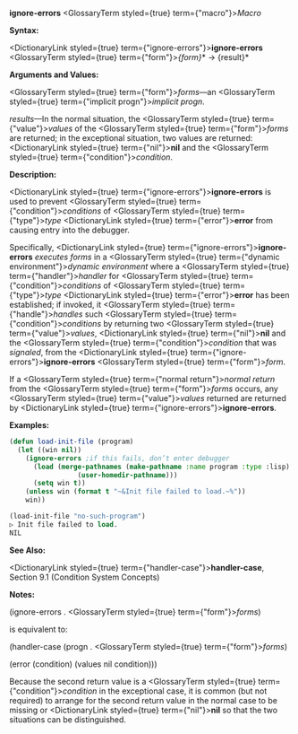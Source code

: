 **ignore-errors** <GlossaryTerm styled={true} term={"macro"}><i>Macro</i></GlossaryTerm> 



**Syntax:** 



<DictionaryLink styled={true} term={"ignore-errors"}><b>ignore-errors</b></DictionaryLink> <GlossaryTerm styled={true} term={"form"}><i>\{form\}</i></GlossaryTerm>\* → \{result\}\* 



**Arguments and Values:** 



<GlossaryTerm styled={true} term={"form"}><i>forms</i></GlossaryTerm>—an <GlossaryTerm styled={true} term={"implicit progn"}><i>implicit progn</i></GlossaryTerm>. 



*results*—In the normal situation, the <GlossaryTerm styled={true} term={"value"}><i>values</i></GlossaryTerm> of the <GlossaryTerm styled={true} term={"form"}><i>forms</i></GlossaryTerm> are returned; in the exceptional situation, two values are returned: <DictionaryLink styled={true} term={"nil"}><b>nil</b></DictionaryLink> and the <GlossaryTerm styled={true} term={"condition"}><i>condition</i></GlossaryTerm>. 



**Description:** 



<DictionaryLink styled={true} term={"ignore-errors"}><b>ignore-errors</b></DictionaryLink> is used to prevent <GlossaryTerm styled={true} term={"condition"}><i>conditions</i></GlossaryTerm> of <GlossaryTerm styled={true} term={"type"}><i>type</i></GlossaryTerm> <DictionaryLink styled={true} term={"error"}><b>error</b></DictionaryLink> from causing entry into the debugger. 



Specifically, <DictionaryLink styled={true} term={"ignore-errors"}><b>ignore-errors</b></DictionaryLink> *executes forms* in a <GlossaryTerm styled={true} term={"dynamic environment"}><i>dynamic environment</i></GlossaryTerm> where a <GlossaryTerm styled={true} term={"handler"}><i>handler</i></GlossaryTerm> for <GlossaryTerm styled={true} term={"condition"}><i>conditions</i></GlossaryTerm> of <GlossaryTerm styled={true} term={"type"}><i>type</i></GlossaryTerm> <DictionaryLink styled={true} term={"error"}><b>error</b></DictionaryLink> has been established; if invoked, it <GlossaryTerm styled={true} term={"handle"}><i>handles</i></GlossaryTerm> such <GlossaryTerm styled={true} term={"condition"}><i>conditions</i></GlossaryTerm> by returning two <GlossaryTerm styled={true} term={"value"}><i>values</i></GlossaryTerm>, <DictionaryLink styled={true} term={"nil"}><b>nil</b></DictionaryLink> and the <GlossaryTerm styled={true} term={"condition"}><i>condition</i></GlossaryTerm> that was *signaled*, from the <DictionaryLink styled={true} term={"ignore-errors"}><b>ignore-errors</b></DictionaryLink> <GlossaryTerm styled={true} term={"form"}><i>form</i></GlossaryTerm>. 



If a <GlossaryTerm styled={true} term={"normal return"}><i>normal return</i></GlossaryTerm> from the <GlossaryTerm styled={true} term={"form"}><i>forms</i></GlossaryTerm> occurs, any <GlossaryTerm styled={true} term={"value"}><i>values</i></GlossaryTerm> returned are returned by <DictionaryLink styled={true} term={"ignore-errors"}><b>ignore-errors</b></DictionaryLink>. 

**Examples:**
```lisp
(defun load-init-file (program) 
  (let ((win nil)) 
    (ignore-errors ;if this fails, don’t enter debugger 
      (load (merge-pathnames (make-pathname :name program :type :lisp) 
			     (user-homedir-pathname))) 
      (setq win t)) 
    (unless win (format t "~&Init file failed to load.~%")) 
    win)) 

(load-init-file "no-such-program") 
▷ Init file failed to load. 
NIL 
```
**See Also:** 



<DictionaryLink styled={true} term={"handler-case"}><b>handler-case</b></DictionaryLink>, Section 9.1 (Condition System Concepts) 



**Notes:** 



(ignore-errors . <GlossaryTerm styled={true} term={"form"}><i>forms</i></GlossaryTerm>) 



is equivalent to: 



(handler-case (progn . <GlossaryTerm styled={true} term={"form"}><i>forms</i></GlossaryTerm>) 



(error (condition) (values nil condition))) 



Because the second return value is a <GlossaryTerm styled={true} term={"condition"}><i>condition</i></GlossaryTerm> in the exceptional case, it is common (but not required) to arrange for the second return value in the normal case to be missing or <DictionaryLink styled={true} term={"nil"}><b>nil</b></DictionaryLink> so that the two situations can be distinguished. 



